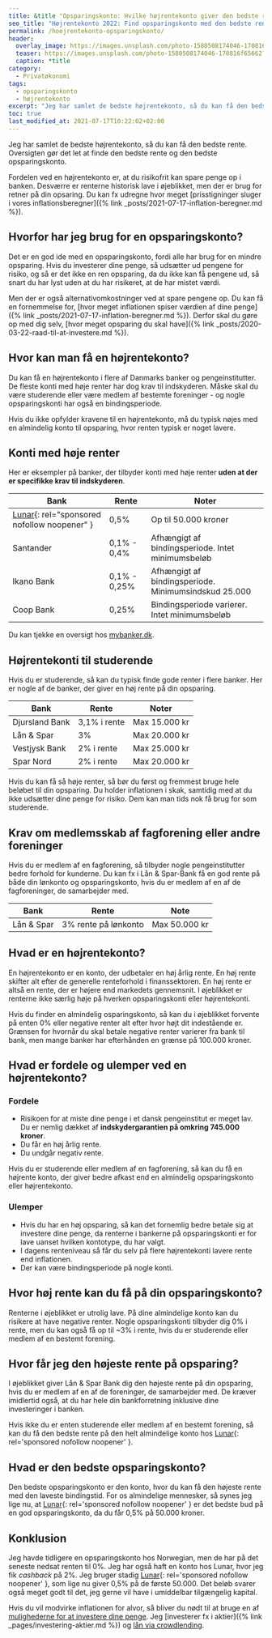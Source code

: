 ```yaml
---
title: &title "Opsparingskonto: Hvilke højrentekonto giver den bedste rente?"
seo_title: "Højrentekonto 2022: Find opsparingskonto med den bedste rente?"
permalink: /hoejrentekonto-opsparingskonto/
header:
  overlay_image: https://images.unsplash.com/photo-1580508174046-170816f65662?ixid=MnwxMjA3fDB8MHxwaG90by1wYWdlfHx8fGVufDB8fHx8&ixlib=rb-1.2.1&auto=format&fit=crop&h=600&w=1200&q=10
  teaser: https://images.unsplash.com/photo-1580508174046-170816f65662?ixid=MnwxMjA3fDB8MHxwaG90by1wYWdlfHx8fGVufDB8fHx8&ixlib=rb-1.2.1&auto=format&fit=crop&h=300&w=400&q=10
  caption: *title
category:
  - Privatøkonomi
tags:
  - opsparingskonto
  - højrentekonto
excerpt: "Jeg har samlet de bedste højrentekonto, så du kan få den bedste rente. Oversigten gør det let at finde den bedste rente og den bedste opsparingskonto."
toc: true
last_modified_at: 2021-07-17T10:22:02+02:00
---
```


Jeg har samlet de bedste højrentekonto, så du kan få den bedste rente. Oversigten gør det let at finde den bedste rente og den bedste opsparingskonto.

Fordelen ved en højrentekonto er, at du risikofrit kan spare penge op i banken. Desværre er renterne historisk lave i øjeblikket, men der er brug for retner på din opsaring. Du kan fx udregne hvor meget [prisstigninger sluger i vores inflationsberegner]({% link _posts/2021-07-17-inflation-beregner.md %}).

## Hvorfor har jeg brug for en opsparingskonto?

Det er en god ide med en opsparingskonto, fordi alle har brug for en mindre opsparing. Hvis du investerer dine penge, så udsætter ud pengene for risiko, og så er det ikke en ren opsparing, da du ikke kan få pengene ud, så snart du har lyst uden at du har risikeret, at de har mistet værdi.

Men der er også alternativomkostninger ved at spare pengene op. Du kan få en fornemmelse for, [hvor meget inflationen spiser værdien af dine penge]({% link _posts/2021-07-17-inflation-beregner.md %}). Derfor skal du gøre op med dig selv, [hvor meget opsparing du skal have]({% link _posts/2020-03-22-raad-til-at-investere.md %}).

## Hvor kan man få en højrentekonto?

Du kan få en højrentekonto i flere af Danmarks banker og pengeinstitutter. De fleste konti med høje renter har dog krav til indskyderen. Måske skal du være studerende eller være medlem af bestemte foreninger - og nogle opsparingskonti har også en bindingsperiode.

Hvis du ikke opfylder kravene til en højrentekonto, må du typisk nøjes med en almindelig konto til opsparing, hvor renten typisk er noget lavere.

## Konti med høje renter

Her er eksempler på banker, der tilbyder konti med høje renter **uden at der er specifikke krav til indskyderen**.

| Bank | Rente | Noter |
|-|-|-|
| [Lunar](/go/lunar/){: rel="sponsored nofollow noopener" } | 0,5% | Op til 50.000 kroner |
| Santander | 0,1% - 0,4% | Afhængigt af bindingsperiode. Intet minimumsbeløb |
| Ikano Bank | 0,1% - 0,25% | Afhængigt af bindingsperiode. Minimumsindskud 25.000 |
| Coop Bank | 0,25% | Bindingsperiode varierer. Intet minimumsbeløb |

Du kan tjekke en oversigt hos [mybanker.dk](
https://www.mybanker.dk/sammenlign/opsparing/opsparingskonto/
).

## Højrentekonti til studerende

Hvis du er studerende, så kan du typisk finde gode renter i flere banker. Her er nogle af de banker, der giver en høj rente på din opsparing.

| Bank | Rente | Noter |
|-|-|-|
| Djursland Bank | 3,1% i rente | Max 15.000 kr |
| Lån & Spar | 3% | Max 20.000 kr |
| Vestjysk Bank | 2% i rente | Max 25.000 kr |
| Spar Nord | 2% i rente | Max 20.000 kr |

Hvis du kan få så høje renter, så bør du først og fremmest bruge hele beløbet til din opsparing. Du holder inflationen i skak, samtidig med at du ikke udsætter dine penge for risiko. Dem kan man tids nok få brug for som studerende.

## Krav om medlemsskab af fagforening eller andre foreninger

Hvis du er medlem af en fagforening, så tilbyder nogle pengeinstitutter bedre forhold for kunderne. Du kan fx i Lån & Spar-Bank få en god rente på både din lønkonto og opsparingskonto, hvis du er medlem af en af de fagforeninger, de samarbejder med.

| Bank | Rente | Note |
|-|-|-|
| Lån & Spar | 3% rente på lønkonto | Max 50.000 kr |

## Hvad er en højrentekonto?

En højrentekonto er en konto, der udbetaler en høj årlig rente. En høj rente skifter alt efter de generelle renteforhold i finanssektoren. En høj rente er altså en rente, der er højere end markedets gennemsnit. I øjeblikket er renterne ikke særlig høje på hverken opsparingskonti eller højrentekonti. 

Hvis du finder en almindelig osparingskonto, så kan du i øjeblikket forvente på enten 0% eller negative renter alt efter hvor højt dit indestående er. Grænsen for hvornår du skal betale negative renter varierer fra bank til bank, men mange banker har efterhånden en grænse på 100.000 kroner.

## Hvad er fordele og ulemper ved en højrentekonto?

### Fordele

- Risikoen for at miste dine penge i et dansk pengeinstitut er meget lav. Du er nemlig dækket af **indskydergarantien på omkring 745.000 kroner**.
- Du får en høj årlig rente.
- Du undgår negativ rente.

Hvis du er studerende eller medlem af en fagforening, så kan du få en højrente konto, der giver bedre afkast end en almindelig opsparingskonto eller højrentekonto.

### Ulemper

- Hvis du har en høj opsparing, så kan det fornemlig bedre betale sig at investere dine penge, da renterne i bankerne på opsparingskonti er for lave uanset hvilken kontotype, du har valgt.
- I dagens renteniveau så får du selv på flere højrentekonti lavere rente end inflationen.
- Der kan være bindingsperiode på nogle konti.

## Hvor høj rente kan du få på din opsparingskonto?

Renterne i øjeblikket er utrolig lave. På dine almindelige konto kan du risikere at have negative renter. Nogle opsparingskonti tilbyder dig 0% i rente, men du kan også få op til ~3% i rente, hvis du er studerende eller medlem af en bestemt forening.

## Hvor får jeg den højeste rente på opsparing?

I øjeblikket giver Lån & Spar Bank dig den højeste rente på din opsparing, hvis du er medlem af en af de foreninger, de samarbejder med. De kræver imidlertid også, at du har hele din bankforretning inklusive dine investeringer i banken.

Hvis ikke du er enten studerende eller medlem af en bestemt forening, så kan du få den bedste rente på den helt almindelige konto hos [Lunar](/go/lunar/){: rel='sponsored nofollow noopener' }.

## Hvad er den bedste opsparingskonto?

Den bedste opsparingskonto er den konto, hvor du kan få den højeste rente med den laveste bindingstid. For os almindelige mennesker, så synes jeg lige nu, at [Lunar](/go/lunar/){: rel='sponsored nofollow noopener' } er det bedste bud på en god opsparingskonto, da du får 0,5% på 50.000 kroner.

## Konklusion

Jeg havde tidligere en opsparingskonto hos Norwegian, men de har på det seneste nedsat renten til 0%. Jeg har også haft en konto hos Lunar, hvor jeg fik _cashback_ på 2%. Jeg bruger stadig [Lunar](/go/lunar/){: rel='sponsored nofollow noopener' }, som lige nu giver 0,5% på de første 50.000. Det beløb svarer også meget godt til det, jeg gerne vil have i umiddelbar tilgængelig kapital. 

Hvis du vil modvirke inflationen for alvor, så bliver du nødt til at bruge en af [mulighederne for at investere dine penge](/investering/). Jeg [investerer fx i aktier]({% link _pages/investering-aktier.md %}) og [lån via crowdlending](/crowdlending/).
